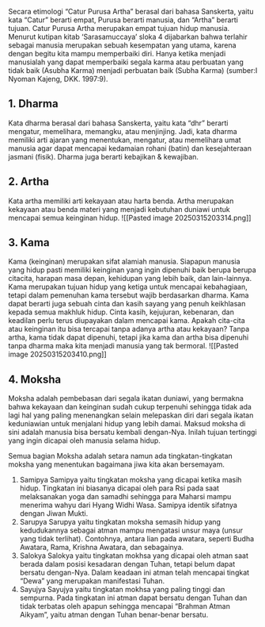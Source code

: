 Secara etimologi “Catur Purusa Artha” berasal dari bahasa Sanskerta, yaitu kata “Catur” berarti empat, Purusa berarti manusia, dan “Artha” berarti tujuan. Catur Purusa Artha merupakan empat tujuan hidup manusia. Menurut kutipan kitab ‘Sarasamuccaya’ sloka 4 dijabarkan bahwa terlahir sebagai manusia merupakan sebuah kesempatan yang utama, karena dengan begitu kita mampu memperbaiki diri. Hanya ketika menjadi manusialah yang dapat memperbaiki segala karma atau perbuatan yang tidak baik (Asubha Karma) menjadi perbuatan baik (Subha Karma) (sumber:I Nyoman Kajeng, DKK. 1997:9).

## 1. Dharma
Kata dharma berasal dari bahasa Sanskerta, yaitu kata “dhr” berarti mengatur, memelihara, memangku, atau menjinjing. Jadi, kata dharma memiliki arti ajaran yang menentukan, mengatur, atau memelihara umat manusia agar dapat mencapai kedamaian rohani (batin) dan kesejahteraan jasmani (fisik). Dharma juga berarti kebajikan & kewajiban.

## 2. Artha
Kata artha memiliki arti kekayaan atau harta benda. Artha merupakan kekayaan atau benda materi yang menjadi kebutuhan duniawi untuk mencapai semua keinginan hidup.
![[Pasted image 20250315203314.png]]
## 3. Kama
Kama (keinginan) merupakan sifat alamiah manusia. Siapapun manusia yang hidup pasti memiliki keinginan yang ingin dipenuhi baik berupa berupa citacita, harapan masa depan, kehidupan yang lebih baik, dan lain-lainnya. Kama merupakan tujuan hidup yang ketiga untuk mencapai kebahagiaan, tetapi dalam pemenuhan kama tersebut wajib berdasarkan dharma. Kama dapat berarti juga sebuah cinta dan kasih sayang yang penuh keikhlasan kepada semua makhluk hidup. Cinta kasih, kejujuran, kebenaran, dan keadilan perlu terus diupayakan dalam mencapai kama. Apakah cita-cita atau keinginan itu bisa tercapai tanpa adanya artha atau kekayaan? Tanpa artha, kama tidak dapat dipenuhi, tetapi jika kama dan artha bisa dipenuhi tanpa dharma maka kita menjadi manusia yang tak bermoral.
![[Pasted image 20250315203410.png]]
## 4. Moksha
Moksha adalah pembebasan dari segala ikatan duniawi, yang bermakna bahwa kekayaan dan keinginan sudah cukup terpenuhi sehingga tidak ada lagi hal yang paling menenangkan selain melepaskan diri dari segala ikatan keduniawian untuk menjalani hidup yang lebih damai. Maksud moksha di sini adalah manusia bisa bersatu kembali dengan-Nya. Inilah tujuan tertinggi yang ingin dicapai oleh manusia selama hidup.

Semua bagian Moksha adalah setara namun ada tingkatan-tingkatan moksha yang menentukan bagaimana jiwa kita akan bersemayam.
1. Samipya
	Samipya yaitu tingkatan moksha yang dicapai ketika masih hidup.
	Tingkatan ini biasanya dicapai oleh para Rsi pada saat melaksanakan
	yoga dan samadhi sehingga para Maharsi mampu menerima wahyu dari
	Hyang Widhi Wasa. Samipya identik sifatnya dengan Jiwan Mukti.
2. Sarupya
	Sarupya yaitu tingkatan moksha semasih hidup yang kedudukannya
	sebagai atman mampu mengatasi unsur maya (unsur yang tidak terlihat). Contohnya, antara lian pada awatara, seperti Budha Awatara, Rama, Krishna Awatara, dan sebagainya.
3. Salokya
	Salokya yaitu tingkatan mokhsa yang dicapai oleh atman saat berada
	dalam posisi kesadaran dengan Tuhan, tetapi belum dapat bersatu
	dengan-Nya. Dalam keadaan ini atman telah mencapai tingkat “Dewa”
	yang merupakan manifestasi Tuhan.
4. Sayujya
	Sayujya yaitu tingkatan mokhsa yang paling tinggi dan sempurna. Pada
	tingkatan ini atman dapat bersatu dengan Tuhan dan tidak terbatas oleh apapun sehingga mencapai “Brahman Atman Aikyam”, yaitu atman dengan Tuhan benar-benar bersatu.
